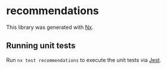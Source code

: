 # recommendations

This library was generated with [Nx](https://nx.dev).

## Running unit tests

Run `nx test recommendations` to execute the unit tests via [Jest](https://jestjs.io).
